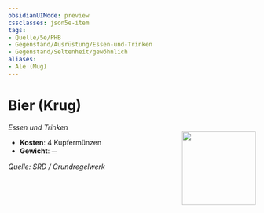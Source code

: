 ```yaml
---
obsidianUIMode: preview
cssclasses: json5e-item
tags:
- Quelle/5e/PHB
- Gegenstand/Ausrüstung/Essen-und-Trinken
- Gegenstand/Seltenheit/gewöhnlich
aliases:
- Ale (Mug)
---
```

# Bier (Krug)
*Essen und Trinken*  
<img src="Symbolik/Gegenstände.webp" align="right" width="150">

- **Kosten**:  4 Kupfermünzen
- **Gewicht**: ⏤

*Quelle: SRD / Grundregelwerk*